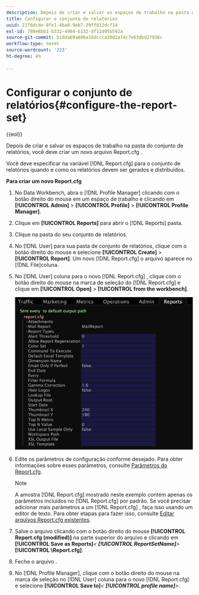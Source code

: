 ```yaml
---
description: Depois de criar e salvar os espaços de trabalho na pasta do conjunto de relatórios, você deve criar um novo arquivo Report.cfg .
title: Configurar o conjunto de relatórios
uuid: 21f8dcde-8fe1-4ba0-9eb7-39ff812dcf14
exl-id: 780e6bb1-b332-4984-b132-df11d95b592a
source-git-commit: b1dda69a606a16dccca30d2a74c7e63dbd27936c
workflow-type: tm+mt
source-wordcount: '223'
ht-degree: 4%

---
```


# Configurar o conjunto de relatórios{#configure-the-report-set}

{{eol}}

Depois de criar e salvar os espaços de trabalho na pasta do conjunto de relatórios, você deve criar um novo arquivo Report.cfg .

Você deve especificar na variável [!DNL Report.cfg] para o conjunto de relatórios quando e como os relatórios devem ser gerados e distribuídos.

**Para criar um novo Report.cfg**

1. No Data Workbench, abra o [!DNL Profile Manager] clicando com o botão direito do mouse em um espaço de trabalho e clicando em **[!UICONTROL Admin]** > **[!UICONTROL Profile]** > **[!UICONTROL Profile Manager]**.
1. Clique em **[!UICONTROL Reports]** para abrir o [!DNL Reports] pasta.
1. Clique na pasta do seu conjunto de relatórios.
1. No [!DNL User] para sua pasta de conjunto de relatórios, clique com o botão direito do mouse e selecione **[!UICONTROL Create]** > **[!UICONTROL Report]**. Um novo [!DNL Report.cfg] o arquivo aparece no [!DNL File]coluna.
1. No [!DNL User] coluna para o novo [!DNL Report.cfg] , clique com o botão direito do mouse na marca de seleção do [!DNL Report.cfg] e clique em **[!UICONTROL Open]** > **[!UICONTROL from the workbench]**.

   ![Informações da etapa](assets/cfg_reportcfg.png)

1. Edite os parâmetros de configuração conforme desejado. Para obter informações sobre esses parâmetros, consulte [Parâmetros do Report.cfg](../../../../../home/c-rpt-oview/c-rpt-param-ref/c-rpt-param.md#concept-838e59d72d3f4cb29ee15f5c7eb0ceff).

   >[!NOTE]
   >
   >A amostra [!DNL Report.cfg] mostrado neste exemplo contém apenas os parâmetros incluídos no [!DNL Report.cfg] por padrão. Se você precisar adicionar mais parâmetros a um [!DNL Report.cfg] , faça isso usando um editor de texto. Para obter etapas para fazer isso, consulte [Editar arquivos Report.cfg existentes](../../../../../home/c-rpt-oview/c-work-rpt-sets/c-edit-ex-rpt-files/c-edit-ex-rpt-files.md#concept-96fd57159f454defa09bd18655a12887).

1. Salve o arquivo clicando com o botão direito do mouse **[!UICONTROL Report.cfg (modified)]** na parte superior do arquivo e clicando em **[!UICONTROL Save as Reports\]***&lt; **[!UICONTROL ReportSetName]**>***[!UICONTROL \Report.cfg]**.
1. Feche o arquivo .
1. No [!DNL Profile Manager], clique com o botão direito do mouse na marca de seleção no [!DNL User] coluna para o novo [!DNL Report.cfg] e selecione **[!UICONTROL Save to]***&lt; **[!UICONTROL profile name]**>*.
